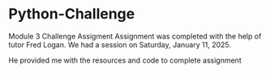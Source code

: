 # Python-Challenge
Module 3 Challenge Assigment
Assignment was completed with the help of tutor Fred Logan. We had a session on Saturday, January 11, 2025. 

He provided me with the resources and code to complete assignment
